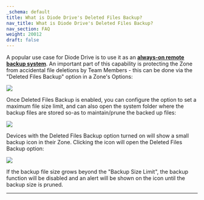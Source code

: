 ```yaml
---
_schema: default
title: What is Diode Drive's Deleted Files Backup?
nav_title: What is Diode Drive's Deleted Files Backup?
nav_section: FAQ
weight: 20012
draft: false
---
```

A popular use case for Diode Drive is to use it as an <a href="https://app.docs.diode.io/docs/navigating/backup-your-confidential-files/" target="_blank" rel="noopener"><strong>always-on remote backup system</strong></a>. An important part of this capability is protecting the Zone from accidental file deletions by Team Members - this can be done via the "Deleted Files Backup" option in a Zone's Options:

![](/uploads/image-10.png)

Once Deleted Files Backup is enabled, you can configure the option to set a maximum file size limit, and can also open the system folder where the backup files are stored so-as to maintain/prune the backed up files:

![](/uploads/image-11.png)

Devices with the Deleted Files Backup option turned on will show a small backup icon in their Zone. Clicking the icon will open the Deleted Files Backup option:

![](/uploads/image-12.png)

If the backup file size grows beyond the "Backup Size Limit", the backup function will be disabled and an alert will be shown on the icon until the backup size is pruned.

---

&nbsp;